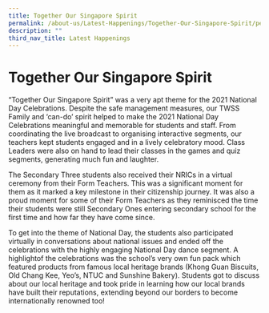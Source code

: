 ```yaml
---
title: Together Our Singapore Spirit
permalink: /about-us/Latest-Happenings/Together-Our-Singapore-Spirit/permalink
description: ""
third_nav_title: Latest Happenings
---
```

Together Our Singapore Spirit
=============================

“Together Our Singapore Spirit” was a very apt theme for the 2021 National Day Celebrations. Despite the safe management measures, our TWSS Family and ‘can-do’ spirit helped to make the 2021 National Day Celebrations meaningful and memorable for students and staff. From coordinating the live broadcast to organising interactive segments, our teachers kept students engaged and in a lively celebratory mood. Class Leaders were also on hand to lead their classes in the games and quiz segments, generating much fun and laughter.

The Secondary Three students also received their NRICs in a virtual ceremony from their Form Teachers. This was a significant moment for them as it marked a key milestone in their citizenship journey. It was also a proud moment for some of their Form Teachers as they reminisced the time their students were still Secondary Ones entering secondary school for the first time and how far they have come since.

To get into the theme of National Day, the students also participated virtually in conversations about national issues and ended off the celebrations with the highly engaging National Day dance segment. A highlightof the celebrations was the school’s very own fun pack which featured products from famous local heritage brands (Khong Guan Biscuits, Old Chang Kee, Yeo’s, NTUC and Sunshine Bakery). Students got to discuss about our local heritage and took pride in learning how our local brands have built their reputations, extending beyond our borders to become internationally renowned too!

